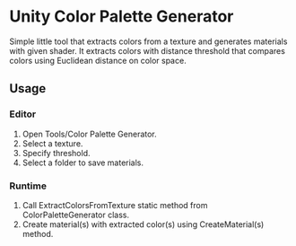 # Unity Color Palette Generator
Simple little tool that extracts colors from a texture and generates materials with given shader.
It extracts colors with distance threshold that compares colors using Euclidean distance on color space.

## Usage
 ### Editor
 1. Open Tools/Color Palette Generator.
 2. Select a texture.
 3. Specify threshold.
 4. Select a folder to save materials.

 ### Runtime
 1. Call ExtractColorsFromTexture static method from ColorPaletteGenerator class.
 2. Create material(s) with extracted color(s) using CreateMaterial(s) method.